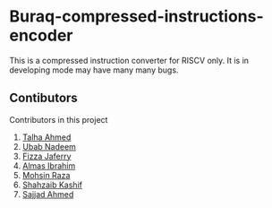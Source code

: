 # Buraq-compressed-instructions-encoder
This is a compressed instruction converter for RISCV only. It is in developing mode may have many many bugs.  

## Contibutors  
Contributors in this project 
1. [Talha Ahmed](https://github.com/Talha-Ahmed-1)
2. [Ubab Nadeem](https://github.com/Iamubab)
3. [Fizza Jaferry](https://github.com/syedafizza1)
4. [Almas Ibrahim](https://github.com/almasibrahim)
5. [Mohsin Raza](https://github.com/sp-rk)
6. [Shahzaib Kashif](https://github.com/shahzaibk23)
7. [Sajjad Ahmed](https://github.com/sajjadahmed677)
